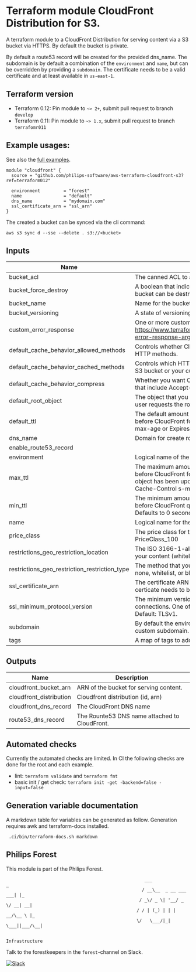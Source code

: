 # Terraform module CloudFront Distribution for S3.

A terraform module to a CloudFront Distribution for serving content via a S3 bucket via HTTPS. By default the bucket is private.

By default a route53 record will be created for the provided dns_name. The subdomain is by default a combination of the `environment` and `name`, but can be overridden by providing a `subdomain`. The certificate needs to be a valid certificate and at least available in `us-east-1`.


## Terraform version

- Terraform 0.12: Pin module to `~> 2+`, submit pull request to branch `develop`
- Terraform 0.11: Pin module to `~> 1.x`, submit pull request to branch `terrafomr011`


## Example usages:
See also the [full examples](./examples).

```
module "cloudfront" {
  source = "github.com/philips-software/aws-terraform-cloudfront-s3?ref=terraform012"

  environment         = "forest"
  name                = "default"
  dns_name            = "mydomain.com"
  ssl_certificate_arn = "ssl_arn"
}

```
The created a bucket can be synced via the cli command:
```
aws s3 sync d --sse --delete . s3://<bucket>
```

## Inputs

| Name | Description | Type | Default | Required |
|------|-------------|:----:|:-----:|:-----:|
| bucket\_acl | The canned ACL to apply. Defaults to private. | string | `"private"` | no |
| bucket\_force\_destroy | A boolean that indicates all objects should be deleted from the bucket so that the bucket can be destroyed without error. These objects are not recoverable. | bool | `"false"` | no |
| bucket\_name | Name for the bucket. | string | `""` | no |
| bucket\_versioning | A state of versioning | bool | `"false"` | no |
| custom\_error\_response | One or more custom error response elements (multiples allowed), see https://www.terraform.io/docs/providers/aws/r/cloudfront_distribution.html#custom-error-response-arguments | list(map(string)) | `<list>` | no |
| default\_cache\_behavior\_allowed\_methods | Controls whether CloudFront caches the response to requests using the specified HTTP methods. | list(string) | `<list>` | no |
| default\_cache\_behavior\_cached\_methods | Controls which HTTP methods CloudFront processes and forwards to your Amazon S3 bucket or your custom origin. | list(string) | `<list>` | no |
| default\_cache\_behavior\_compress | Whether you want CloudFront to automatically compress content for web requests that include Accept-Encoding: gzip in the request header (default: false). | bool | `"false"` | no |
| default\_root\_object | The object that you want CloudFront to return (for example, index.html) when an end user requests the root URL. | string | `"index.html"` | no |
| default\_ttl | The default amount of time (in seconds) that an object is in a CloudFront cache before CloudFront forwards another request in the absence of an Cache-Control max-age or Expires header. Defaults to 1 day. | number | `"86400"` | no |
| dns\_name | Domain for create route53 records, mandory by default. | string | `""` | no |
| enable\_route53\_record |  | bool | `"true"` | no |
| environment | Logical name of the environment. | string | n/a | yes |
| max\_ttl | The maximum amount of time (in seconds) that an object is in a CloudFront cache before CloudFront forwards another request to your origin to determine whether the object has been updated. Only effective in the presence of Cache-Control max-age, Cache-Control s-maxage, and Expires headers. Defaults to 365 days. | number | `"31536000"` | no |
| min\_ttl | The minimum amount of time that you want objects to stay in CloudFront caches before CloudFront queries your origin to see whether the object has been updated. Defaults to 0 seconds. | number | `"0"` | no |
| name | Logical name for the distribution. | string | n/a | yes |
| price\_class | The price class for this distribution. One of PriceClass_All, PriceClass_200, PriceClass_100 | string | `"PriceClass_100"` | no |
| restrictions\_geo\_restriction\_location | The ISO 3166-1-alpha-2 codes for which you want CloudFront either to distribute your content (whitelist) or not distribute your content (blacklist). | list | `<list>` | no |
| restrictions\_geo\_restriction\_restriction\_type | The method that you want to use to restrict distribution of your content by country: none, whitelist, or blacklist. | string | `"none"` | no |
| ssl\_certificate\_arn | The certificate ARN for the provided domain. Be aware that for cloud front the certicate needs to be available in us-east-1. | string | `""` | no |
| ssl\_minimum\_protocol\_version | The minimum version of the SSL protocol that you want CloudFront to use for HTTPS connections. One of SSLv3, TLSv1, TLSv1_2016, TLSv1.1_2016 or TLSv1.2_2018. Default: TLSv1. | string | `"TLSv1.2_2018"` | no |
| subdomain | By default the environment name is used as subdomain, set this variable to use a custom subdomain. No dots are supported yet. | string | `""` | no |
| tags | A map of tags to add to the resources | map(string) | `<map>` | no |

## Outputs

| Name | Description |
|------|-------------|
| cloudfront\_bucket\_arn | ARN of the bucket for serving content. |
| cloudfront\_distribution | Cloudfront distribution (id, arn) |
| cloudfront\_dns\_record | The CloudFront DNS name |
| route53\_dns\_record | The Rounte53 DNS name attached to CloudFront. |


## Automated checks
Currently the automated checks are limited. In CI the following checks are done for the root and each example.
- lint: `terraform validate` and `terraform fmt`
- basic init / get check: `terraform init -get -backend=false -input=false`

## Generation variable documentation
A markdown table for variables can be generated as follow. Generation requires awk and terraform-docs installed.

```
 .ci/bin/terraform-docs.sh markdown
```

## Philips Forest

This module is part of the Philips Forest.

```
                                                     ___                   _
                                                    / __\__  _ __ ___  ___| |_
                                                   / _\/ _ \| '__/ _ \/ __| __|
                                                  / / | (_) | | |  __/\__ \ |_
                                                  \/   \___/|_|  \___||___/\__|  

                                                                 Infrastructure
```

Talk to the forestkeepers in the `forest`-channel on Slack.

[![Slack](https://philips-software-slackin.now.sh/badge.svg)](https://philips-software-slackin.now.sh)
